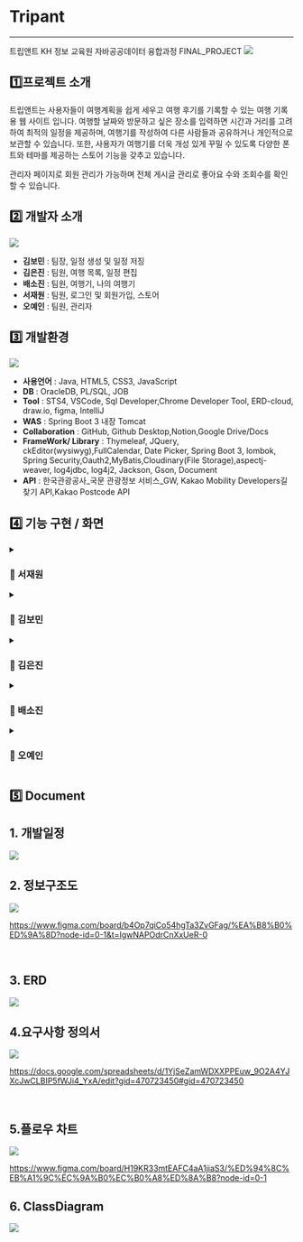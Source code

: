 # Tripant
----
트립앤트 
KH 정보 교육원 자바공공데이터 융합과정 FINAL_PROJECT
<img src="Readme/tripant_1.png">


##  1️⃣프로젝트 소개
  트립앤트는 사용자들이 여행계획을 쉽게 세우고 여행 후기를 기록할 수 있는 여행 기록용 웹 사이트 입니다.
 여행할 날짜와 방문하고 싶은 장소를 입력하면 시간과 거리를 고려하여 최적의 일정을 제공하며, 여행기를 작성하여 다른 사람들과 공유하거나 개인적으로 보관할 수 있습니다. 또한, 사용자가 여행기를 더욱 개성 있게 꾸밀 수 있도록 다양한 폰트와 테마를 제공하는 스토어 기능을 갖추고 있습니다.

  관리자 페이지로 회원 관리가 가능하며 전체 게시글 관리로 좋아요 수와 조회수를 확인할 수 있습니다.

## 2️⃣ 개발자 소개
<img src="Readme/tripant_개발자소개_2.png">

- **김보민** : 팀장, 일정 생성 및 일정 저징
- **김은진** : 팀원, 여행 목록, 일정 편집
- **배소진** : 팀원, 여행기, 나의 여행기 
- **서재원** : 팀원, 로그인 및 회원가입, 스토어
- **오예인** : 팀원, 관리자 


## 3️⃣ 개발환경
<img src="Readme/tripant_개발환경_3.png">

- **사용언어** : Java, HTML5, CSS3, JavaScript
- **DB** :  OracleDB, PL/SQL, JOB 
- **Tool** : STS4, VSCode, Sql Developer,Chrome Developer Tool, ERD-cloud, draw.io, figma, IntelliJ 
- **WAS** :  Spring Boot 3 내장 Tomcat
- **Collaboration** : GitHub, Github Desktop,Notion,Google Drive/Docs
- **FrameWork/ Library** : Thymeleaf, JQuery, ckEditor(wysiwyg),FullCalendar, Date Picker, Spring Boot 3, lombok, Spring Security,Oauth2,MyBatis,Cloudinary(File Storage),aspectj-weaver, log4jdbc, log4j2, Jackson, Gson, Document
- **API** : 한국관광공사_국문 관광정보 서비스_GW, Kakao Mobility Developers길찾기 API,Kakao Postcode API

## 4️⃣ 기능 구현 / 화면
<details>
  <summary><h3> 📌 서재원</h3></summary>
  
  ### 1. 주요 기능 및 시현
  
  ### 2. ERD

  ### 3. 플로우 차트

  ### 4. 화면설계서

  ### 5.  ClassDiagram
</details>
<details>
  <summary><h3> 📌 김보민 </h3></summary>
</details>
<details>
  <summary><h3> 📌 김은진</h3></summary>
</details>
<details>
  <summary><h3> 📌 배소진 </h3></summary>

  ### 1. 주요 기능 및 시현
  
 **<p>여행기 주요 기능 및 시현 </p>** 
 
 <br>

**<h3> 1. 여행기 탐색 및 지역 태그 정렬 </h3>**
 <div align=center>
   
  ![tripAnt_dairy_정렬,지역 ](https://github.com/user-attachments/assets/00fb3e42-7947-4f73-84b1-57142273e84b)
 
 </div>

**주요기능 설명**
* 여행기 탐색
 공개된 여행기 리스트를 전체 또는 지역별로 확인할 수 있습니다.
 더보기 눌러 여행기를 3개씩 더 확인 할 수 있습니다. 
 최신순으로 보여지며, 인기순(좋아요) 그리고 조회순으로도 볼 수 있습니다
 여행기 내용 미리보기로 글  500자까지 그리고 첨부된 첫번째 사진을 보여 줍니다.
  
 <br>
 
 **<h3> 2. 전체공개 목록, 비공개 목록  </h3>**
<div align=center>
   
  ![tripAnt_diary_목록,나의목록, 글보기](https://github.com/user-attachments/assets/d2ddb5d3-9205-41b7-8c58-27f4c85589b1)

</div>

**주요기능 설명**
*공개 설정
작성한 여행기는 다른 사용자들이 볼 수 있도록 공개하거나 비공개로 설정할 수 있습니다.

* 나의 여행기
 내가 작성한 여행기를 비공개글을 포함한 모든 글을 확인, 수정하고 삭제할 수 있습니다. 
 여행기 미리보기가 가능하며 더보기 기능이 있어 더 많은 여행기를 미리 볼 수 있습니다.
 공유하기 기능을 통해 SNS에 나의 여행기 링크를 업로드 할 수 있습니다

<br>

**<h3> 3. 글 상세보기, 신고하기, 수정하기, 공유하기  </h3>**
<div align=center>
  
   ![tripAnt_diary_글보기,신고하기,수정하기,공유](https://github.com/user-attachments/assets/55833d32-9d4f-4277-aefe-31356042208c)

</div>

**주요기능 설명**
* 신고하기 
적절하지 못한 글은 신고 할 수 있습니다.  중복 신고 할 수 없습니다.
게시글 신고 수 5개 이상은 게시글 삭제, 사용자 전체 게시글 신고수 합 10개 이상은 계정 사용이 정지가 됩니다. 

* 좋아요, 조회수
마음에 드는 여행기는 좋아요를 남길 수 있습니다. 
좋아요 수와 조회수는 관리자가 사용자에 대한 분석에 활용할 수 있습니다.

<br>

 **<h3> 4. 글 작성하기  </h3>**
<div align=center>
  
  ![tripAnt_diary_write ](https://github.com/user-attachments/assets/ba1bde62-b3e7-4458-9791-b2cb41104db6)

</div>

**주요기능 설명**
* 여행기 작성
 트립앤트에서 만든 일정으로 여행 중 경험한 일들을 글과 사진으로 기록할 수 있습니다.
 스토어에서 구매한 폰트나 테마가 있다면 적용하여 글을 더 이쁘게 꾸밀 수 있습니다.

<br>

  ### 2. ERD

  <img src="Readme/여행기_ERD_21.png">

  ### 3. 플로우 차트

  <img src="Readme/여행기_플로우차트_14.png">

  ### 4. 화면설계서
  
 <img src="Readme/여행기_화면설계서01_.png">
 <img src="Readme/여행기_화면설계서02_.png">
 <img src="Readme/여행기_화면설계서03_.png">
 <img src="Readme/여행기_화면설계서04_.png">
 <img src="Readme/여행기_화면설계서05_.png">
 <img src="Readme/여행기_화면설계서06_.png">
 <img src="Readme/여행기_화면설계서07_.png">
 <img src="Readme/여행기_화면설계서08_.png">
 <img src="Readme/여행기_화면설계서08_01_.png">
 <img src="Readme/여행기_화면설계서09_.png">
 <img src="Readme/여행기_화면설계서09_01_.png">
 <img src="Readme/여행기_화면설계서10_.png">
 <img src="Readme/여행기_화면설계서10_01_.png">
     
  ### 5.  ClassDiagram
   <img src="Readme/여행기_ClassDiagram.png">
   
</details>
<details>
  <summary><h3>  📌 오예인 </h3></summary>
  
  ### 1. 주요 기능 및 시현
  
  ### 2. ERD

  ### 3. 플로우 차트

  ### 4. 화면설계서

  ### 5.  ClassDiagram
</details>


## 5️⃣ Document

## 1. 개발일정
<img src="Readme/tripAnt_개발일정.png">

<br>

## 2. 정보구조도
<img src="Readme/tripAnt_정보구조도.png">

<https://www.figma.com/board/b4Op7qiCo54hgTa3ZvGFag/%EA%B8%B0%ED%9A%8D?node-id=0-1&t=IgwNAPOdrCnXxUeR-0>

<br>

## 3. ERD
<img src="Readme/tripAnt_ERD전체.png">

<br>

## 4.요구사항 정의서
<img src="Readme/tripAnt_요구사항정의서.png">

<https://docs.google.com/spreadsheets/d/1YjSeZamWDXXPPEuw_9O2A4YJXcJwCLBIP5fWJi4_YxA/edit?gid=470723450#gid=470723450>

<br>

## 5.플로우 차트
<img src="Readme/tripAnt_플로우 차트 전체.png">

<https://www.figma.com/board/H19KR33mtEAFC4aA1jiaS3/%ED%94%8C%EB%A1%9C%EC%9A%B0%EC%B0%A8%ED%8A%B8?node-id=0-1>
<br>

## 6. ClassDiagram

<img src="Readme/tripAnt_ClassDiagram.png">


